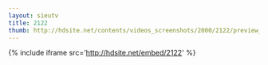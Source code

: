 ```yaml
---
layout: sieutv
title: 2122
thumb: http://hdsite.net/contents/videos_screenshots/2000/2122/preview_360p.mp4.jpg
---
```

{% include iframe src='http://hdsite.net/embed/2122' %}
 
